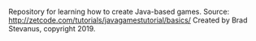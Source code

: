 Repository for learning how to create Java-based games.
Source: http://zetcode.com/tutorials/javagamestutorial/basics/
Created by Brad Stevanus, copyright 2019.

